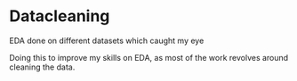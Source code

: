 # Datacleaning
EDA done on different datasets which caught my eye

Doing this to improve my skills on EDA, as most of the work revolves around cleaning the data.
